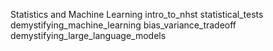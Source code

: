 Statistics and Machine Learning
intro_to_nhst 
statistical_tests 
demystifying_machine_learning 
bias_variance_tradeoff 
demystifying_large_language_models
